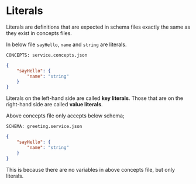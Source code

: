 # Literals

Literals are definitions that are expected in schema files exactly the same as
they exist in concepts files.

In below file `sayHello`, `name` and `string` are literals.

`CONCEPTS: service.concepts.json`

```json
{
    "sayHello": {
        "name": "string"
    }
}
```

Literals on the left-hand side are called **key literals**. Those that are on the
right-hand side are called **value literals**.

Above concepts file only accepts below schema;

`SCHEMA: greeting.service.json`

```json
{
    "sayHello": {
        "name": "string"
    }
}
```

This is because there are no variables in above concepts file, but only
literals.
